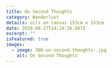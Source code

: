 ```yaml
---
title: On Second Thoughts
category: Wanderlust
details: oils on canvas 153cm x 153cm
date: 2020-08-27T14:14:26.947Z
excerpt: ""
isFeatured: true
images:
  - image: 300-on-second-thoughts-.jpg
    alt: On Second Thoughts
---
```

